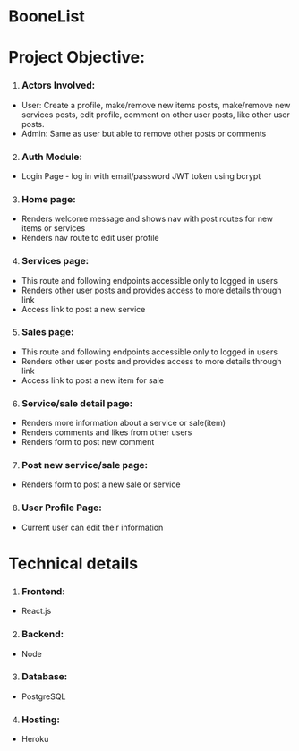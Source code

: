 # BooneList

# Project Objective:
1. ### Actors Involved:  
 - User: Create a profile, make/remove new items posts, make/remove new services posts, edit profile, comment on other user posts, like other user posts.
 -  Admin: Same as user but able to remove other posts or comments

2. ### Auth Module:
 -  Login Page - log in with email/password JWT token using bcrypt
3. ###  Home page:  
 - Renders welcome message and shows nav with post routes for new items or services
 - Renders nav route to edit user profile
4. ### Services page:
 - This route and following endpoints accessible only to logged in users
 - Renders other user posts and provides access to more details through link
 - Access link to post a new service
5. ### Sales page:
 - This route and following endpoints accessible only to logged in users
 - Renders other user posts and provides access to more details through link
 - Access link to post a new item for sale
6. ### Service/sale detail page:
 - Renders more information about a service or sale(item)
 - Renders comments and likes from other users
 - Renders form to post new comment
7. ### Post new service/sale page:
 - Renders form to post a new sale or service
8. ### User Profile Page:
 -  Current user can edit their information

# Technical details
1. ### Frontend:  
 - React.js

2. ### Backend:
 -  Node
 
3. ###  Database:  
 - PostgreSQL
 
4. ###  Hosting:  
 -  Heroku
